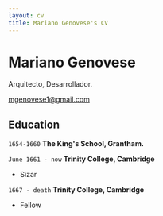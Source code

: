 ```yaml
---
layout: cv
title: Mariano Genovese's CV
---
```

# Mariano Genovese
Arquitecto, Desarrollador.

<div id="webaddress">
<a href="mgenovese1@gmail.com">mgenovese1@gmail.com</a>
</div>

## Education

`1654-1660`
__The King's School, Grantham.__

`June 1661 - now`
__Trinity College, Cambridge__

- Sizar

`1667 - death`
__Trinity College, Cambridge__

- Fellow


<!-- ### Footer

Last updated: Ene 2021 -->


